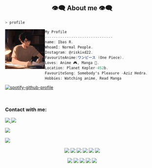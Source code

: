 
<h2 align="center"> 👁️‍🗨️ About me 👁️‍🗨️ </h2>

```sh
> profile
```

<img align="left" src="github.jpg" width="130px"/> 

```csharp
My Profile
-------------------------------
name: Ibas R.
WhoamI: Normal People.
Instagram: @riskixd22.
FavouriteAnime:ワンピース (One Piece).
Loves: Anime 🎮, Manga 🎹.
Location: Planet Kepler-452b.
FavouriteSong: Somebody's Pleasure -Aziz Hedra.
Hobbies: Watching anime, Read Manga 
```

[![spotify-github-profile](https://spotify-github-profile.vercel.app/api/view?uid=31bj5c5pj2ayxhvokgq4us65huv4&cover_image=true&theme=natemoo-re&show_offline=false&background_color=121212&interchange=false&bar_color=53b14f&bar_color_cover=false)](https://github.com/kittinan/spotify-github-profile) <br>
<div>
<br>
<h3 align="left">Contact with me:</h3>
<a href="https://instagram.com/riskixd22"><img src="https://img.shields.io/badge/Instagram-E4405F?style=for-the-badge&logo=instagram&logoColor=white"/> 
<a href="https://wa.link/y8hl3m"><img src="https://img.shields.io/badge/WhatsApp-25D366?style=for-the-badge&logo=whatsapp&logoColor=white" />
  
<p align="left">
  <a href="https://github.com/IbasRj"><img src="https://github-readme-stats.vercel.app/api/top-langs?username=IbasRj&bg_color=30,e96443,904e95&title_color=fff&text_color=fff&hide_border=true&hide_title=false&show_icons=true&layout=compact&langs_count=10" /></a>
</p>

<p align="left">
<a href="//github.com/IbasRj"><img src="https://github-readme-stats.vercel.app/api/top-langs/?username=IbasRj"></a>
</p>

<p align="center">
  <img src="https://img.shields.io/badge/-JavaScript-black?style=flat-square&logo=javascript" />
  <img src="https://img.shields.io/badge/-Node.js-black?style=flat-square&logo=Node.js" />
  <img src="https://img.shields.io/badge/-HTML5-black?style=flat-square&logo=html5&logoColor=e34f26" />
  <img src="https://img.shields.io/badge/-CSS3-black?style=flat-square&logo=css3&logoColor=1572b6" />
  <img src="https://img.shields.io/badge/-Git-black?style=flat-square&logo=git" />
  <img src="https://img.shields.io/badge/-GitHub-black?style=flat-square&logo=github" /> <br>
</p>

<p align="center">
    <img src="https://img.shields.io/badge/OS-Linux-blue?&logo=Linux" />
    <img src="https://img.shields.io/badge/OS-Windows-blue?&logo=Windows" />
    <img src="https://img.shields.io/badge/IDE-Xcode-blue?&logo=xcode" />
    <img src="https://img.shields.io/badge/Text%20Editor-Visual%20Studio%20Code-blue?&logo=visual%20studio%20code&logoColor=blue" />
    <img src="https://img.shields.io/badge/Sublime%20Text-gray?&logo=Sublime-Text" />
</p>
